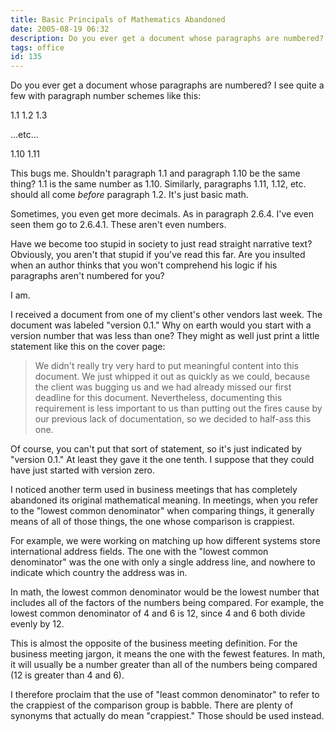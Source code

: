 ```yaml
---
title: Basic Principals of Mathematics Abandoned
date: 2005-08-19 06:32
description: Do you ever get a document whose paragraphs are numbered?  I see quite a few with paragraph number schemes like this, and it's irritating as shit.
tags: office
id: 135
---
```

Do you ever get a document whose paragraphs are numbered?  I see quite a few with paragraph number schemes like this:

1.1
1.2
1.3

...etc...

1.10
1.11

This bugs me.  Shouldn't paragraph 1.1 and paragraph 1.10 be the same thing?  1.1 is the same number as 1.10.  Similarly, paragraphs 1.11, 1.12, etc. should all come <i>before</i> paragraph 1.2.  It's just basic math.

Sometimes, you even get more decimals.  As in paragraph 2.6.4.  I've even seen them go to 2.6.4.1.  These aren't even numbers.

Have we become too stupid in society to just read straight narrative text?  Obviously, you aren't that stupid if you've read this far.  Are you insulted when an author thinks that you won't comprehend his logic if his paragraphs aren't numbered for you?

I am.

I received a document from one of my client's other vendors last week.  The document was labeled "version 0.1."  Why on earth would you start with a version number that was less than one?  They might as well just print a little statement like this on the cover page:

<blockquote>We didn't really try very hard to put meaningful content into this document.  We just whipped it out as quickly as we could, because the client was bugging us and we had already missed our first deadline for this document.  Nevertheless, documenting this requirement is less important to us than putting out the fires cause by our previous lack of documentation, so we decided to half-ass this one.</blockquote>

Of course, you can't put that sort of statement, so it's just indicated by "version 0.1."  At least they gave it the one tenth.  I suppose that they could have just started with version zero.

I noticed another term used in business meetings that has completely abandoned its original mathematical meaning.  In meetings, when you refer to the "lowest common denominator" when comparing things, it generally means of all of those things, the one whose comparison is crappiest.

For example, we were working on matching up how different systems store international address fields.  The one with the "lowest common denominator" was the one with only a single address line, and nowhere to indicate which country the address was in.

In math, the lowest common denominator would be the lowest number that includes all of the factors of the numbers being compared.  For example, the lowest common denominator of 4 and 6 is 12, since 4 and 6 both divide evenly by 12.

This is almost the opposite of the business meeting definition.  For the business meeting jargon, it means the one with the fewest features.  In math, it will usually be a number greater than all of the numbers being compared (12 is greater than 4 and 6).  

I therefore proclaim that the use of "least common denominator" to refer to the crappiest of the comparison group is babble.  There are plenty of synonyms that actually do mean "crappiest."  Those should be used instead.
